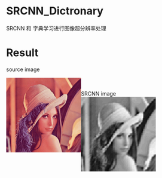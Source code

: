 # SRCNN_Dictronary
SRCNN 和 字典学习进行图像超分辨率处理

# Result
source image
<div>
  <img src="https://raw.githubusercontent.com/ch135/SRCNN_Dictronary/master/Test/Set14/lenna.bmp" width="200" height="200" align="left"/>
</div>
<br/><br/>
SRCNN image
<div>
  <img src="https://github.com/ch135/SRCNN_Dictronary/blob/master/sample/text_image.png" width="200" height="200" alt="结果" align="left"/>
</div>
